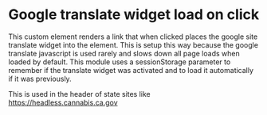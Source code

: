 # Google translate widget load on click

This custom element renders a link that when clicked places the google site translate widget into the element. This is setup this way because the google translate javascript is used rarely and slows down all page loads when loaded by default. This module uses a sessionStorage parameter to remember if the translate widget was activated and to load it automatically if it was previously.

This is used in the header of state sites like <a href="https://headless.cannabis.ca.gov">https://headless.cannabis.ca.gov</a>